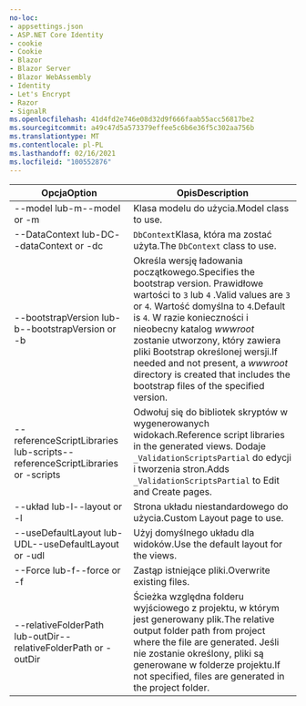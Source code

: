 ```yaml
---
no-loc:
- appsettings.json
- ASP.NET Core Identity
- cookie
- Cookie
- Blazor
- Blazor Server
- Blazor WebAssembly
- Identity
- Let's Encrypt
- Razor
- SignalR
ms.openlocfilehash: 41d4fd2e746e08d32d9f666faab55acc56817be2
ms.sourcegitcommit: a49c47d5a573379effee5c6b6e36f5c302aa756b
ms.translationtype: MT
ms.contentlocale: pl-PL
ms.lasthandoff: 02/16/2021
ms.locfileid: "100552876"
---
```

<!-- Options common to Razor Pages and Controller -->
| <span data-ttu-id="3f1f2-101">Opcja</span><span class="sxs-lookup"><span data-stu-id="3f1f2-101">Option</span></span>               | <span data-ttu-id="3f1f2-102">Opis</span><span class="sxs-lookup"><span data-stu-id="3f1f2-102">Description</span></span>|
| ----------------- | ------------ |
| <span data-ttu-id="3f1f2-103">--model lub-m</span><span class="sxs-lookup"><span data-stu-id="3f1f2-103">--model or -m</span></span>  | <span data-ttu-id="3f1f2-104">Klasa modelu do użycia.</span><span class="sxs-lookup"><span data-stu-id="3f1f2-104">Model class to use.</span></span> |
| <span data-ttu-id="3f1f2-105">--DataContext lub-DC</span><span class="sxs-lookup"><span data-stu-id="3f1f2-105">--dataContext or -dc</span></span>  | <span data-ttu-id="3f1f2-106">`DbContext`Klasa, która ma zostać użyta.</span><span class="sxs-lookup"><span data-stu-id="3f1f2-106">The `DbContext` class to use.</span></span> |
| <span data-ttu-id="3f1f2-107">--bootstrapVersion lub-b</span><span class="sxs-lookup"><span data-stu-id="3f1f2-107">--bootstrapVersion or -b</span></span>  | <span data-ttu-id="3f1f2-108">Określa wersję ładowania początkowego.</span><span class="sxs-lookup"><span data-stu-id="3f1f2-108">Specifies the bootstrap version.</span></span> <span data-ttu-id="3f1f2-109">Prawidłowe wartości to `3` lub `4` .</span><span class="sxs-lookup"><span data-stu-id="3f1f2-109">Valid values are `3` or `4`.</span></span> <span data-ttu-id="3f1f2-110">Wartość domyślna to `4`.</span><span class="sxs-lookup"><span data-stu-id="3f1f2-110">Default is `4`.</span></span> <span data-ttu-id="3f1f2-111">W razie konieczności i nieobecny katalog *wwwroot* zostanie utworzony, który zawiera pliki Bootstrap określonej wersji.</span><span class="sxs-lookup"><span data-stu-id="3f1f2-111">If needed and not present, a *wwwroot* directory is created that includes the bootstrap files of the specified version.</span></span> |
| <span data-ttu-id="3f1f2-112">--referenceScriptLibraries lub-scripts</span><span class="sxs-lookup"><span data-stu-id="3f1f2-112">--referenceScriptLibraries or -scripts</span></span> |  <span data-ttu-id="3f1f2-113">Odwołuj się do bibliotek skryptów w wygenerowanych widokach.</span><span class="sxs-lookup"><span data-stu-id="3f1f2-113">Reference script libraries in the generated views.</span></span> <span data-ttu-id="3f1f2-114">Dodaje `_ValidationScriptsPartial` do edycji i tworzenia stron.</span><span class="sxs-lookup"><span data-stu-id="3f1f2-114">Adds `_ValidationScriptsPartial` to Edit and Create pages.</span></span> |
| <span data-ttu-id="3f1f2-115">--układ lub-l</span><span class="sxs-lookup"><span data-stu-id="3f1f2-115">--layout or -l</span></span> | <span data-ttu-id="3f1f2-116">Strona układu niestandardowego do użycia.</span><span class="sxs-lookup"><span data-stu-id="3f1f2-116">Custom Layout page to use.</span></span> |
| <span data-ttu-id="3f1f2-117">--useDefaultLayout lub-UDL</span><span class="sxs-lookup"><span data-stu-id="3f1f2-117">--useDefaultLayout or -udl</span></span> | <span data-ttu-id="3f1f2-118">Użyj domyślnego układu dla widoków.</span><span class="sxs-lookup"><span data-stu-id="3f1f2-118">Use the default layout for the views.</span></span> |
| <span data-ttu-id="3f1f2-119">--Force lub-f</span><span class="sxs-lookup"><span data-stu-id="3f1f2-119">--force or -f</span></span> | <span data-ttu-id="3f1f2-120">Zastąp istniejące pliki.</span><span class="sxs-lookup"><span data-stu-id="3f1f2-120">Overwrite existing files.</span></span> |
| <span data-ttu-id="3f1f2-121">--relativeFolderPath lub-outDir</span><span class="sxs-lookup"><span data-stu-id="3f1f2-121">--relativeFolderPath or -outDir</span></span> | <span data-ttu-id="3f1f2-122">Ścieżka względna folderu wyjściowego z projektu, w którym jest generowany plik.</span><span class="sxs-lookup"><span data-stu-id="3f1f2-122">The relative output folder path from project where the file are generated.</span></span> <span data-ttu-id="3f1f2-123">Jeśli nie zostanie określony, pliki są generowane w folderze projektu.</span><span class="sxs-lookup"><span data-stu-id="3f1f2-123">If not specified, files are generated in the project folder.</span></span> |